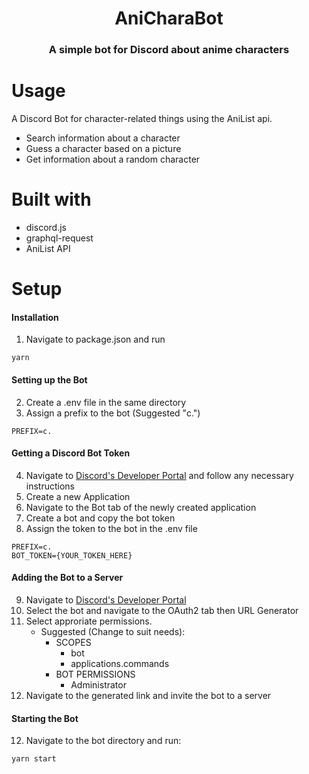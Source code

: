 <h1 align="center">AniCharaBot</h3>
<h3 align="center">A simple bot for Discord about anime characters</h5>

# Usage

A Discord Bot for character-related things using the AniList api.

- Search information about a character
- Guess a character based on a picture
- Get information about a random character

# Built with

- discord.js
- graphql-request
- AniList API

# Setup

#### Installation

1. Navigate to package.json and run

```
yarn
```

#### Setting up the Bot

2. Create a .env file in the same directory
3. Assign a prefix to the bot (Suggested "c.")

```
PREFIX=c.
```

#### Getting a Discord Bot Token

4. Navigate to [Discord's Developer Portal](https://discord.com/developers/applications) and follow any necessary instructions
5. Create a new Application
6. Navigate to the Bot tab of the newly created application
7. Create a bot and copy the bot token
8. Assign the token to the bot in the .env file

```
PREFIX=c.
BOT_TOKEN={YOUR_TOKEN_HERE}
```

#### Adding the Bot to a Server

9. Navigate to [Discord's Developer Portal](https://discord.com/developers/applications)
10. Select the bot and navigate to the OAuth2 tab then URL Generator
11. Select approriate permissions.
    - Suggested (Change to suit needs):
      - SCOPES
        - bot
        - applications.commands
      - BOT PERMISSIONS
        - Administrator
12. Navigate to the generated link and invite the bot to a server

#### Starting the Bot

12. Navigate to the bot directory and run:

```
yarn start
```
